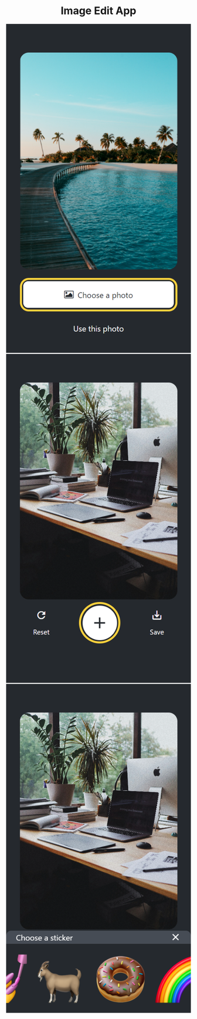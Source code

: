<h1 align="center">Image Edit App</h1>
<img alt="BMI Calculator" src="https://raw.githubusercontent.com/oguzhanuyanik-sr/image-edit-app/main/assets/screenshots/screen1.png" />
<img alt="BMI Calculator" src="https://raw.githubusercontent.com/oguzhanuyanik-sr/image-edit-app/main/assets/screenshots/screen2.png" />
<img alt="BMI Calculator" src="https://raw.githubusercontent.com/oguzhanuyanik-sr/image-edit-app/main/assets/screenshots/screen3.png" />
